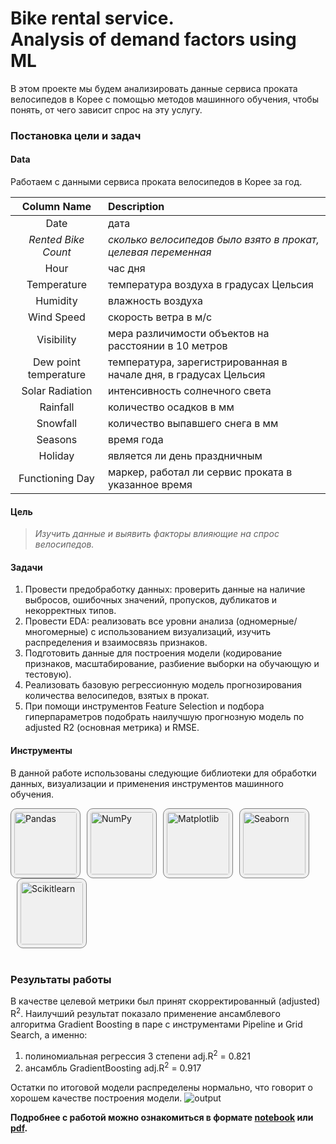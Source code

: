# Bike rental service. <br>Analysis of demand factors using ML

В этом проекте мы будем анализировать данные сервиса проката велосипедов в Корее с помощью методов машинного обучения, чтобы понять, от чего зависит спрос на эту услугу.

### Постановка цели и задач

#### Data

Работаем с данными сервиса проката велосипедов в Корее за год.<br>

| Column Name | Description |
|:--:|:--|
| Date | дата |
| *Rented Bike Count* |  *сколько велосипедов было взято в прокат, целевая переменная* |
| Hour | час дня |
| Temperature | температура воздуха в градусах Цельсия |
| Humidity | влажность воздуха |
| Wind Speed | скорость ветра в м/с |
| Visibility | мера различимости объектов на расстоянии в 10 метров |
| Dew point temperature | температура, зарегистрированная в начале дня, в градусах Цельсия |
| Solar Radiation | интенсивность солнечного света |
| Rainfall | количество осадков в мм |
| Snowfall | количество выпавшего снега в мм |
| Seasons | время года |
| Holiday | является ли день праздничным |
| Functioning Day | маркер, работал ли сервис проката в указанное время |

#### Цель
>
>*Изучить данные и выявить факторы влияющие на спрос велосипедов.*

#### Задачи

1) Провести предобработку данных: проверить данные на наличие выбросов, ошибочных значений, пропусков, дубликатов и некорректных типов.  
2) Провести EDA: реализовать все уровни анализа (одномерные/многомерные) с использованием визуализаций, изучить распределения и взаимосвязь признаков.  
3) Подготовить данные для построения модели (кодирование признаков, масштабирование, разбиение выборки на обучающую и тестовую).  
4) Реализовать базовую регрессионную модель прогнозирования количества велосипедов, взятых в прокат.  
5) При помощи инструментов Feature Selection и подбора гиперпараметров подобрать наилучшую прогнозную модель по adjusted R2 (основная метрика) и RMSE.

#### Инструменты

В данной работе использованы следующие библиотеки для обработки данных, визуализации и применения инструментов машинного обучения.

<div style="display: flex; flex-wrap: wrap;">
  <img src="http://surl.li/ljrouh" alt="Pandas" width="100" style="border: 1px solid #7F7F7F; border-radius: 10px; padding: 5px; background-color: #f0f0f0;">

  <img src="http://surl.li/rmmjsl" alt="NumPy" width="100" style="border: 1px solid #7F7F7F; border-radius: 10px; padding: 5px; background-color: #f0f0f0; margin-left: 10px">

  <img src="http://surl.li/kwwpnj" alt="Matplotlib" width="100" style="border: 1px solid #7F7F7F; border-radius: 10px; padding: 5px; background-color: #f0f0f0; margin-left: 10px">

  <img src="https://user-images.githubusercontent.com/315810/92254613-279c8000-ee9f-11ea-9b73-5622a7d95f3f.png" alt="Seaborn" width="100" style="border: 1px solid #7F7F7F; border-radius: 10px; padding: 5px; background-color: #f0f0f0; margin-left: 10px">

  <img src="https://seeklogo.com/images/S/scikit-learn-logo-8766D07E2E-seeklogo.com.png" alt="Scikitlearn" width="100" style="border: 1px solid #7F7F7F; border-radius: 10px; padding: 5px; background-color: #f0f0f0; margin-left: 10px">
</div>
&nbsp;

### Результаты работы
В качестве целевой метрики был принят cкорректированный (adjusted) R<sup>2</sup>. 
Наилучший результат показало применение ансамблевого алгоритма Gradient Boosting в паре с инструментами Pipeline и Grid Search, а именно:
1) полиномиальная регрессия 3 степени adj.R<sup>2</sup> = 0.821
2) ансамбль GradientBoosting adj.R<sup>2</sup> = 0.917

Остатки по итоговой модели распределены нормально, что говорит о хорошем качестве построения модели.
<img src="https://i.ibb.co/xDCPRx6/output.png" alt="output" border="0">

**Подробнее с работой можно ознакомиться в формате [notebook](https://gitlab.com/nikita.varlamov/ML_pet_project-main/-/blob/master/Bikerentalservice.ipynb) или [pdf](https://gitlab.com/nikita.varlamov/ML_pet_project-main/-/blob/master/Bikerentalservice.pdf).**